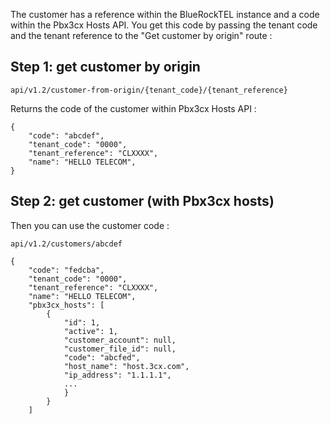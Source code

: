 
The customer has a reference within the BlueRockTEL instance and a code within the Pbx3cx Hosts API. You get this code by passing the tenant code and the tenant reference to the "Get customer by origin"  route :

##  Step 1: get customer by origin

```
api/v1.2/customer-from-origin/{tenant_code}/{tenant_reference}
```

Returns the code of the customer within Pbx3cx Hosts API :

```
{
	"code": "abcdef",
	"tenant_code": "0000",
	"tenant_reference": "CLXXXX",
	"name": "HELLO TELECOM",
}
```

## Step 2: get customer (with Pbx3cx hosts)

Then you can use the customer code :

```
api/v1.2/customers/abcdef
```

```
{
	"code": "fedcba",
	"tenant_code": "0000",
	"tenant_reference": "CLXXXX",
	"name": "HELLO TELECOM",
	"pbx3cx_hosts": [
		{
			"id": 1,
			"active": 1,
			"customer_account": null,
			"customer_file_id": null,
			"code": "abcfed",
			"host_name": "host.3cx.com",
			"ip_address": "1.1.1.1",
			...
			}
		}
	]
```


